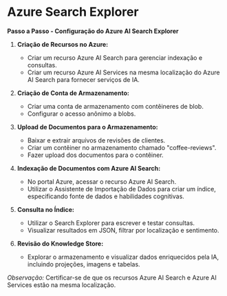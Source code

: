 # Azure Search Explorer

**Passo a Passo - Configuração do Azure AI Search Explorer**

1. **Criação de Recursos no Azure:**
   - Criar um recurso Azure AI Search para gerenciar indexação e consultas.
   - Criar um recurso Azure AI Services na mesma localização do Azure AI Search para fornecer serviços de IA.

2. **Criação de Conta de Armazenamento:**
   - Criar uma conta de armazenamento com contêineres de blob.
   - Configurar o acesso anônimo a blobs.

3. **Upload de Documentos para o Armazenamento:**
   - Baixar e extrair arquivos de revisões de clientes.
   - Criar um contêiner no armazenamento chamado "coffee-reviews".
   - Fazer upload dos documentos para o contêiner.

4. **Indexação de Documentos com Azure AI Search:**
   - No portal Azure, acessar o recurso Azure AI Search.
   - Utilizar o Assistente de Importação de Dados para criar um índice, especificando fonte de dados e habilidades cognitivas.

5. **Consulta no Índice:**
   - Utilizar o Search Explorer para escrever e testar consultas.
   - Visualizar resultados em JSON, filtrar por localização e sentimento.

6. **Revisão do Knowledge Store:**
   - Explorar o armazenamento e visualizar dados enriquecidos pela IA, incluindo projeções, imagens e tabelas.

*Observação:* Certificar-se de que os recursos Azure AI Search e Azure AI Services estão na mesma localização.
